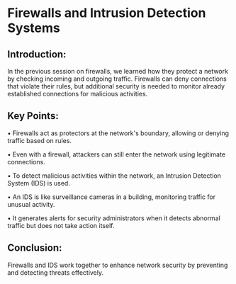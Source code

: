 # Firewalls and Intrusion Detection Systems 

## Introduction: 
In the previous session on firewalls, we learned how they protect a network by checking incoming and outgoing traffic. Firewalls can deny connections that violate their rules, but additional security is needed to monitor already established connections for malicious activities. 

## Key Points: 
• Firewalls act as protectors at the network's boundary, allowing or denying traffic based on rules. 

• Even with a firewall, attackers can still enter the network using legitimate connections. 

• To detect malicious activities within the network, an Intrusion Detection System (IDS) is used.

• An IDS is like surveillance cameras in a building, monitoring traffic for unusual activity. 

• It generates alerts for security administrators when it detects abnormal traffic but does not take action itself. 

## Conclusion: 
Firewalls and IDS work together to enhance network security by preventing and detecting threats effectively.